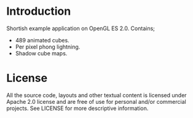 Introduction
============

Shortish example application on OpenGL ES 2.0. Contains;

 * 489 animated cubes.
 * Per pixel phong lightning.
 * Shadow cube maps.

License
=======

All the source code, layouts and other textual content is licensed under Apache 2.0 license
and are free of use for personal and/or commercial projects. See LICENSE for more descriptive 
information.
